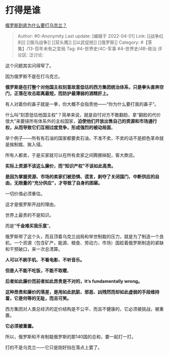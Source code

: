 # 打得是谁
[俄罗斯到底为什么要打乌克兰？](https://www.zhihu.com/question/518477330/answer/2415612769)

> Author: #0-Anonymity
> Last update: [编辑于 2022-04-01]
> Link: [[战争红利]] [[俄乌战争]] [[双头鹰]] [[以武促统]] [[俄罗斯]]
> Category: #【答集】/13-百年未有之变局
> Tag: #4-世界史/4C-军事 #4-世界史/4B-政治
> 评论区:
> 泛讨论:

这个问题其实问得窄了。

因为俄罗斯不是在打乌克兰。

**俄罗斯是在打整个对他国主权刻意故意低估的西方集团统治体系，只是拳头直奔空门，正落在攻击距离最短，而防护最薄弱的酒精肝上。**

有人对着你的鼻子就是一拳，你大概不会指责他——“你为什么要打我的鼻子”。

什么叫“刻意低估他国主权”？简单来说，就是自忖对方不敢翻脸、拿“翻脸的代价很大”来要挟所有体系外的主权国家，**迫使他们开放出售自己的资源和市场通行权，从而导致它们互相过度竞争，形成强烈的被动局面**。

举个例子——所有有石油的国家都要卖石油，不准不卖，不卖的话不是颜色革命就是挨制裁、挨入侵。

所有人都卖，于是买家就可以在所有卖家之间腾挪掉配，客大欺店。

**实际上资源不该这么廉价，而“知识产权”不该如此高贵。**

**是因为掌握资源、市场的卖家们被恐惧、谎言，剥夺了关闭国门、中断供应的自由，无限量的“充分供应”，才导致了自身的困窘。**

一切价值必须重估。

这才是俄罗斯开战的理由。

世界上最贵的不是知识。

而是“**千金难买我乐意**”。

俄罗斯带了这个头，而且顶着乌克兰战局和举世制裁的压力，就是为了制造一个良机，一个资源（包含矿产，能源、粮食、劳动力，市场）国趁着俄罗斯制造的紧缺和干预破口，来一次总清算。

**人可以不刷手机、不看电影、不听音乐。**

**但是人不能不吃饭，不能不取暖**。

**后者如此廉价而前者如此昂贵是不对的，It‘s fundamentally wrong。**

**这种昂贵和廉价的落差，是用如此肮脏、邪恶、凶残然而却如此虚弱的手段维持着，它是何等的无耻，而且可笑。**

西方集团对人类总经济的定价结构是不公平、而且不健康的，它必须被挑战，被重置。

**它必须被重置。**

所以，俄罗斯和不肯制裁俄罗斯的那140国的总和，要一起打一打。

打的不是乌克兰——它只是刚好挡在落点上罢了。
